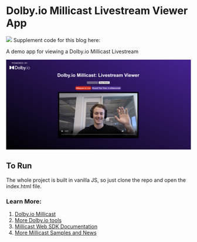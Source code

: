 # Dolby.io Millicast Livestream Viewer App
[![](https://data.jsdelivr.com/v1/package/npm/@millicast/sdk/badge)](https://www.jsdelivr.com/package/npm/@millicast/sdk)
Supplement code for this blog here:

A demo app for viewing a Dolby.io Millicast Livestream

![Livestream viewer image](img/livestream-demo.PNG)

## To Run
The whole project is built in vanilla JS, so just clone the repo and open the index.html file.

### Learn More:
1. [Dolby.io Millicast](https://millicast.com/)
2. [More Dolby.io tools](https://dolby.io/)
3. [Millicast Web SDK Documentation](https://docs.millicast.com/docs/web-draft)
4. [More Millicast Samples and News](https://github.com/millicast/millicast-sdk)

